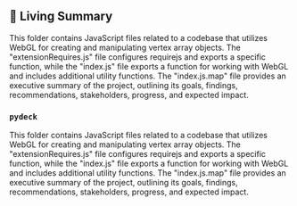

<!-- Living README Summary -->
## 🌳 Living Summary

This folder contains JavaScript files related to a codebase that utilizes WebGL for creating and manipulating vertex array objects. The "extensionRequires.js" file configures requirejs and exports a specific function, while the "index.js" file exports a function for working with WebGL and includes additional utility functions. The "index.js.map" file provides an executive summary of the project, outlining its goals, findings, recommendations, stakeholders, progress, and expected impact.


### `pydeck`

This folder contains JavaScript files related to a codebase that utilizes WebGL for creating and manipulating vertex array objects. The "extensionRequires.js" file configures requirejs and exports a specific function, while the "index.js" file exports a function for working with WebGL and includes additional utility functions. The "index.js.map" file provides an executive summary of the project, outlining its goals, findings, recommendations, stakeholders, progress, and expected impact.

<!-- Living README Summary -->